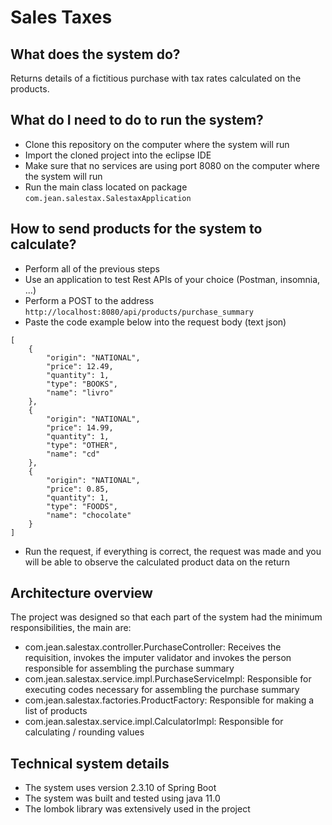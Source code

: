 # Sales Taxes

## What does the system do?
Returns details of a fictitious purchase with tax rates calculated on the products.

## What do I need to do to run the system?
- Clone this repository on the computer where the system will run
- Import the cloned project into the eclipse IDE
- Make sure that no services are using port 8080 on the computer where the system will run
- Run the main class located on package `com.jean.salestax.SalestaxApplication`

## How to send products for the system to calculate?
*   Perform all of the previous steps
*   Use an application to test Rest APIs of your choice (Postman, insomnia, ...)
* 	Perform a POST to the address `http://localhost:8080/api/products/purchase_summary`
* 	Paste the code example below into the request body (text json)


```
[
	{
		"origin": "NATIONAL",
		"price": 12.49,
		"quantity": 1,
		"type": "BOOKS",
		"name": "livro"
	},
	{
		"origin": "NATIONAL",
		"price": 14.99,
		"quantity": 1,
		"type": "OTHER",
		"name": "cd"
	},
	{
		"origin": "NATIONAL",
		"price": 0.85,
		"quantity": 1,
		"type": "FOODS",
		"name": "chocolate"
	}
]
```
* 	Run the request, if everything is correct, the request was made and you will be able to observe the calculated product data on the return

## Architecture overview

The project was designed so that each part of the system had the minimum responsibilities, the main are:
- com.jean.salestax.controller.PurchaseController: Receives the requisition, invokes the imputer validator and invokes the person responsible for assembling the purchase summary
- com.jean.salestax.service.impl.PurchaseServiceImpl: Responsible for executing codes necessary for assembling the purchase summary
- com.jean.salestax.factories.ProductFactory: Responsible for making a list of products
- com.jean.salestax.service.impl.CalculatorImpl: Responsible for calculating / rounding values

## Technical system details
- The system uses version 2.3.10 of Spring Boot
- The system was built and tested using java 11.0
- The lombok library was extensively used in the project